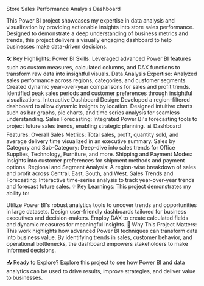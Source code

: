 Store Sales Performance Analysis Dashboard

This Power BI project showcases my expertise in data analysis and visualization by providing actionable insights into store sales performance. Designed to demonstrate a deep understanding of business metrics and trends, this project delivers a visually engaging dashboard to help businesses make data-driven decisions.

🛠️ Key Highlights:
Power BI Skills: Leveraged advanced Power BI features such as custom measures, calculated columns, and DAX functions to transform raw data into insightful visuals.
Data Analysis Expertise:
Analyzed sales performance across regions, categories, and customer segments.
Created dynamic year-over-year comparisons for sales and profit trends.
Identified peak sales periods and customer preferences through insightful visualizations.
Interactive Dashboard Design:
Developed a region-filtered dashboard to allow dynamic insights by location.
Designed intuitive charts such as bar graphs, pie charts, and time series analysis for seamless understanding.
Sales Forecasting: Integrated Power BI's forecasting tools to project future sales trends, enabling strategic planning.
📊 Dashboard Features:
Overall Sales Metrics: Total sales, profit, quantity sold, and average delivery time visualized in an executive summary.
Sales by Category and Sub-Category: Deep-dive into sales trends for Office Supplies, Technology, Furniture, and more.
Shipping and Payment Modes: Insights into customer preferences for shipment methods and payment options.
Regional and Segment Analysis: A region-wise breakdown of sales and profit across Central, East, South, and West.
Sales Trends and Forecasting: Interactive time-series analysis to track year-over-year trends and forecast future sales.
💡 Key Learnings:
This project demonstrates my ability to:

Utilize Power BI's robust analytics tools to uncover trends and opportunities in large datasets.
Design user-friendly dashboards tailored for business executives and decision-makers.
Employ DAX to create calculated fields and dynamic measures for meaningful insights.
🔗 Why This Project Matters:
This work highlights how advanced Power BI techniques can transform data into business value. By identifying trends in sales, customer behavior, and operational bottlenecks, the dashboard empowers stakeholders to make informed decisions.

📥 Ready to Explore?
Explore this project to see how Power BI and data analytics can be used to drive results, improve strategies, and deliver value to businesses.
